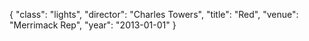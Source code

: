 {
  "class": "lights",
  "director": "Charles Towers",
  "title": "Red",
  "venue": "Merrimack Rep",
  "year": "2013-01-01"
}